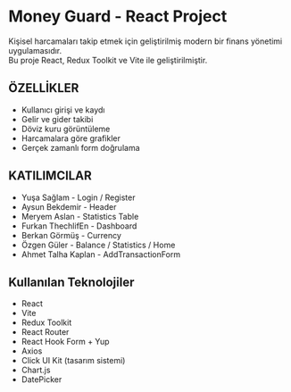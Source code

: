 # Money Guard - React Project

Kişisel harcamaları takip etmek için geliştirilmiş modern bir finans yönetimi uygulamasıdır.  
Bu proje React, Redux Toolkit ve Vite ile geliştirilmiştir.

## ÖZELLİKLER

- Kullanıcı girişi ve kaydı
- Gelir ve gider takibi
- Döviz kuru görüntüleme
- Harcamalara göre grafikler
- Gerçek zamanlı form doğrulama

## KATILIMCILAR

- Yuşa Sağlam - Login / Register
- Aysun Bekdemir - Header
- Meryem Aslan - Statistics Table
- Furkan ThechlifEn - Dashboard
- Berkan Görmüş - Currency
- Özgen Güler - Balance / Statistics / Home
- Ahmet Talha Kaplan - AddTransactionForm

## Kullanılan Teknolojiler

- React
- Vite
- Redux Toolkit
- React Router
- React Hook Form + Yup
- Axios
- Click UI Kit (tasarım sistemi)
- Chart.js
- DatePicker
